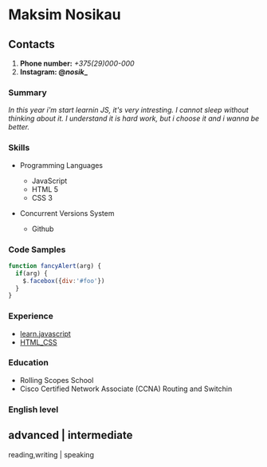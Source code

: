 # Maksim Nosikau

## Contacts

1. __Phone number:__ *+375(29)000-000*
2. **Instagram: @_nosik__**

### Summary

*In this year i'm start learnin JS, it's very intresting. I cannot sleep without thinking about it. I understand it is hard work, but i choose it and i wanna be better.*

### Skills

* Programming Languages
  * JavaScript
  * HTML 5
  * CSS 3

* Concurrent Versions System
  * Github

### Code Samples

```javascript
function fancyAlert(arg) {
  if(arg) {
    $.facebox({div:'#foo'})
  }
}
```

### Experience

* [learn.javascript](https://learn.javascript.ru)
* [HTML_CSS](https://www.codecademy.com)

### Education

* Rolling Scopes School
* Cisco Certified Network Associate (CCNA) Routing and Switchin

### English level

advanced | intermediate
---
reading,writing | speaking